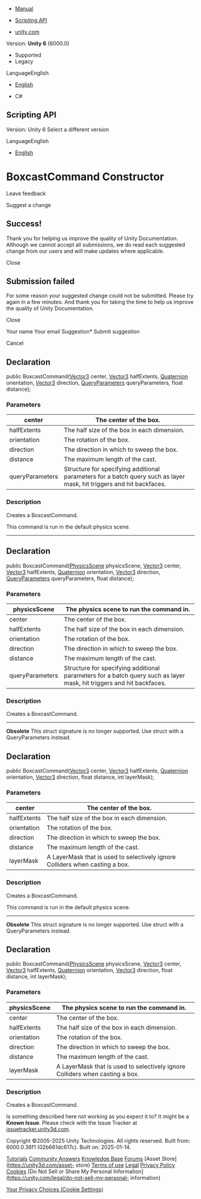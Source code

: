[ ]()

  * [Manual](../Manual/index.html)
  * [Scripting API](../ScriptReference/index.html)

  * [unity.com](https://unity.com/)

Version: **Unity 6** (6000.0)

  * Supported
  * Legacy

LanguageEnglish

  * [English]()

  * C#

[ ](https://docs.unity3d.com)

## Scripting API

Version: Unity 6 Select a different version

LanguageEnglish

  * [English]()

# BoxcastCommand Constructor

Leave feedback

Suggest a change

## Success!

Thank you for helping us improve the quality of Unity Documentation. Although
we cannot accept all submissions, we do read each suggested change from our
users and will make updates where applicable.

Close

## Submission failed

For some reason your suggested change could not be submitted. Please <a>try
again</a> in a few minutes. And thank you for taking the time to help us
improve the quality of Unity Documentation.

Close

Your name Your email Suggestion* Submit suggestion

Cancel

[ ]()

## Declaration

public BoxcastCommand([Vector3](Vector3.html) center, [Vector3](Vector3.html)
halfExtents, [Quaternion](Quaternion.html) orientation,
[Vector3](Vector3.html) direction, [QueryParameters](QueryParameters.html)
queryParameters, float distance);

### Parameters

center | The center of the box.  
---|---  
halfExtents | The half size of the box in each dimension.  
orientation | The rotation of the box.  
direction | The direction in which to sweep the box.  
distance | The maximum length of the cast.  
queryParameters | Structure for specifying additional parameters for a batch query such as layer mask, hit triggers and hit backfaces.  
  
### Description

Creates a BoxcastCommand.

This command is run in the default physics scene.

* * *

## Declaration

public BoxcastCommand([PhysicsScene](PhysicsScene.html) physicsScene,
[Vector3](Vector3.html) center, [Vector3](Vector3.html) halfExtents,
[Quaternion](Quaternion.html) orientation, [Vector3](Vector3.html) direction,
[QueryParameters](QueryParameters.html) queryParameters, float distance);

### Parameters

physicsScene | The physics scene to run the command in.  
---|---  
center | The center of the box.  
halfExtents | The half size of the box in each dimension.  
orientation | The rotation of the box.  
direction | The direction in which to sweep the box.  
distance | The maximum length of the cast.  
queryParameters | Structure for specifying additional parameters for a batch query such as layer mask, hit triggers and hit backfaces.  
  
### Description

Creates a BoxcastCommand.

* * *

**Obsolete** This struct signature is no longer supported. Use struct with a
QueryParameters instead.

## Declaration

public BoxcastCommand([Vector3](Vector3.html) center, [Vector3](Vector3.html)
halfExtents, [Quaternion](Quaternion.html) orientation,
[Vector3](Vector3.html) direction, float distance, int layerMask);

### Parameters

center | The center of the box.  
---|---  
halfExtents | The half size of the box in each dimension.  
orientation | The rotation of the box.  
direction | The direction in which to sweep the box.  
distance | The maximum length of the cast.  
layerMask | A LayerMask that is used to selectively ignore Colliders when casting a box.  
  
### Description

Creates a BoxcastCommand.

This command is run in the default physics scene.

* * *

**Obsolete** This struct signature is no longer supported. Use struct with a
QueryParameters instead.

## Declaration

public BoxcastCommand([PhysicsScene](PhysicsScene.html) physicsScene,
[Vector3](Vector3.html) center, [Vector3](Vector3.html) halfExtents,
[Quaternion](Quaternion.html) orientation, [Vector3](Vector3.html) direction,
float distance, int layerMask);

### Parameters

physicsScene | The physics scene to run the command in.  
---|---  
center | The center of the box.  
halfExtents | The half size of the box in each dimension.  
orientation | The rotation of the box.  
direction | The direction in which to sweep the box.  
distance | The maximum length of the cast.  
layerMask | A LayerMask that is used to selectively ignore Colliders when casting a box.  
  
### Description

Creates a BoxcastCommand.

Is something described here not working as you expect it to? It might be a
**Known Issue**. Please check with the Issue Tracker at
[issuetracker.unity3d.com](https://issuetracker.unity3d.com).

Copyright ©2005-2025 Unity Technologies. All rights reserved. Built from:
6000.0.36f1 (02b661dc617c). Built on: 2025-01-14.

[Tutorials](https://unity3d.com/learn) [Community
Answers](https://answers.unity3d.com) [Knowledge
Base](https://support.unity3d.com/hc/en-us)
[Forums](https://forum.unity3d.com) [Asset Store](https://unity3d.com/asset-
store) [Terms of use](https://docs.unity3d.com/Manual/TermsOfUse.html)
[Legal](https://unity.com/legal) [Privacy
Policy](https://unity.com/legal/privacy-policy)
[Cookies](https://unity.com/legal/cookie-policy) [Do Not Sell or Share My
Personal Information](https://unity.com/legal/do-not-sell-my-personal-
information)

[Your Privacy Choices (Cookie Settings)](javascript:void\(0\);)

